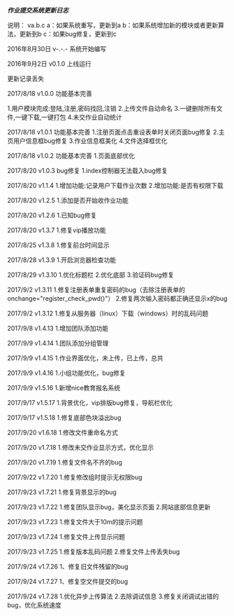 *************作业提交系统更新日志*************

说明：
va.b.c
a：如果系统重写，更新到a
b：如果系统增加新的模块或者更新算法，更新到b
c：如果bug修复，更新到c

2016年8月30日 v-.-.- 系统开始编写

2016年9月2日 v0.1.0 上线运行

更新记录丢失

2017/8/18 v1.0.0 功能基本完善

1.用户模块完成:登陆,注册,密码找回,注销
2.上传文件自动命名
3.一键删除所有文件,一键下载,一键打包
4.未交作业自动统计

2017/8/18 v1.0.1 功能基本完善
1.注册页面点击重设表单时关闭页面bug修复
2.主页用户信息框bug修复
3.作业信息框美化
4.文件选择框优化

2017/8/18 v1.0.2 功能基本完善
1.页面底部优化

2017/8/20 v1.0.3 bug修复
1.index控制器无法载入bug修复

2017/8/20 v1.1.4
1.增加功能:记录用户下载作业次数
2.增加功能:是否有权限下载

2017/8/20 v1.2.5
1.添加是否开始收作业功能

2017/8/20 v1.2.6
1.已知bug修复

2017/8/20 v1.3.7
1.修复vip播放功能

2017/8/25 v1.3.8
1.修复前台时间显示

2017/8/28 v1.3.9
1.开启浏览器检查功能

2017/8/29 v1.3.10
1.优化标题栏
2.优化底部
3.验证码bug修复

2017/9/2 v1.3.11
1.修复注册表单重复密码的bug（去除注册表单的onchange="register_check_pwd()"）
2.修复两次输入密码都正确还显示x的bug


2017/9/2 v1.3.12
1.修复从服务器（linux）下载（windows）时的乱码问题

2017/9/8 v1.4.13
1.增加团队添加功能


2017/9/9 v1.4.14
1.团队添加分组管理

2017/9/9 v1.4.15
1.作业界面优化，未上传，已上传，总共


2017/9/9 v1.4.16
1.小组功能优化，bug修复


2017/9/9 v1.5.16
1.新增nice教育报名系统

2017/9/17 v1.5.17
1.背景优化，vip排版bug修复，导航栏优化

2017/9/17 v1.5.18
1.修复底部色块溢出bug

2017/9/20 v1.6.18
1.修改文件重命名方式


2017/9/20 v1.7.18
1.修改未交作业显示方式，优化显示


2017/9/20 v1.7.19
1.修复文件名不齐的bug

2017/9/22 v1.7.20
1.修复修改组时提示无权限bug

2017/9/23 v1.7.21
1.修复背景显示的bug


2017/9/23 v1.7.22
1.修复团队显示bug，美化显示页面
2.网站底部信息更新

2017/9/23 v1.7.23
1.修复文件大于10m的提示问题

2017/9/23 v1.7.24
1.修复文件上传显示问题

2017/9/23 v1.7.25
1.修复版本乱码问题
2.修复文件上传丢失bug

2017/9/24 v1.7.26
1、修复旧文件残留的bug

2017/9/24 v1.7.27
1、修复空文件提交的bug

2017/9/24 v1.7.28
1.优化异步上传算法
2.去除调试信息
3.修复关闭调试出错的bug，优化系统速度
